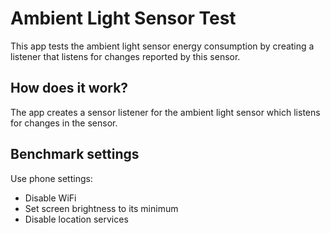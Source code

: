 # Ambient Light Sensor Test
This app tests the ambient light sensor energy consumption by creating a listener that listens for changes reported by this sensor.

## How does it work?
The app creates a sensor listener for the ambient light sensor which listens for changes in the sensor.

## Benchmark settings
Use phone settings:
* Disable WiFi
* Set screen brightness to its minimum
* Disable location services
